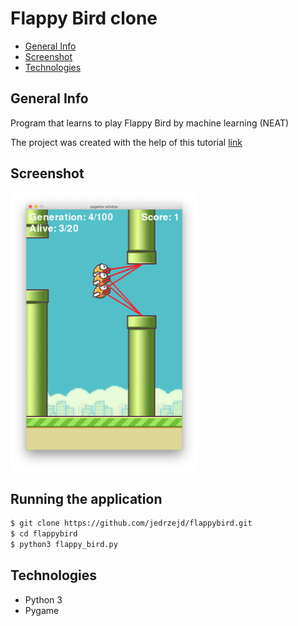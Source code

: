 # Flappy Bird clone

* [General Info](#General-Info)
* [Screenshot](#Screenshot)
* [Technologies](#Technologies)

## General Info
 
 Program that learns to play Flappy Bird by machine learning (NEAT)

 The project was created with the help of this tutorial [link](https://www.youtube.com/watch?v=MMxFDaIOHsE&t=9s)

## Screenshot
 
 <img src="https://raw.githubusercontent.com/jedrzejd/flappybird/master/imgs/screenshot.png" width="300">
 
## Running the application

```bash
$ git clone https://github.com/jedrzejd/flappybird.git
$ cd flappybird
$ python3 flappy_bird.py
```
## Technologies
* Python 3
* Pygame
